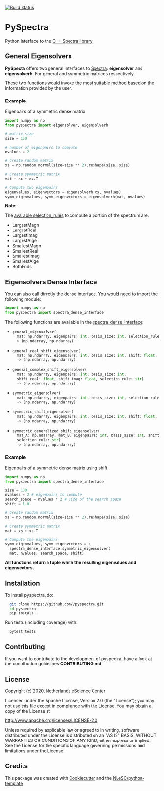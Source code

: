 [![Build Status](https://github.com/NLESC-JCER/pyspectra/workflows/build/badge.svg)](https://github.com/NLESC-JCER/pyspectra/actions)

# PySpectra

Python interface to the [C++ Spectra library](https://github.com/yixuan/spectra)

## General Eigensolvers
**PySpecta** offers two general interfaces to [Spectra](https://github.com/yixuan/spectra): **eigensolver** and **eigensolverh**. For general
and symmetric matrices respectively.

These two functions would invoke the most suitable method based on the information provided by the user.

### Example
Eigenpairs of a symmetric dense matrix
```py
import numpy as np
from pyspectra import eigensolver, eigensolverh

# matrix size
size = 100

# number of eigenpairs to compute
nvalues = 2

# Create random matrix
xs = np.random.normal(size=size ** 2).reshape(size, size)

# Create symmetric matrix
mat = xs + xs.T

# Compute two eigenpairs
eigenvalues, eigenvectors = eigensolverh(xs, nvalues)
symm_eigenvalues, symm_eigenvectors = eigensolverh(mat, nvalues)
```
**Note**:

  The [available selection_rules](https://github.com/NLESC-JCER/pyspectra/blob/master/include/Spectra/Util/SelectionRule.h) to compute a portion of the spectrum are:
  * LargestMagn
  * LargestReal
  * LargestImag
  * LargestAlge
  * SmallestMagn
  * SmallestReal
  * SmallestImag
  * SmallestAlge
  * BothEnds

## Eigensolvers Dense Interface
You can also call directly the dense interface. You would need
to import the following module:
```python
import numpy as np
from pyspectra import spectra_dense_interface
```
The following functions are available in the [spectra_dense_interface](https://github.com/NLESC-JCER/pyspectra/blob/master/pyspectra/interface/spectra_dense_interface.cc):
* ```py
  general_eigensolver(
    mat: np.ndarray, eigenpairs: int, basis_size: int, selection_rule: str)
    > (np.ndarray, np.ndarray)
  ```
* ```py
  general_real_shift_eigensolver(
    mat: np.ndarray, eigenpairs: int, basis_size: int, shift: float, selection_rule: str)
    -> (np.ndarray, np.ndarray)
  ```
* ```py
  general_complex_shift_eigensolver(
    mat: np.ndarray, eigenpairs: int, basis_size: int,
    shift_real: float, shift_imag: float, selection_rule: str)
    -> (np.ndarray, np.ndarray)
  ```
* ```py
  symmetric_eigensolver(
    mat: np.ndarray, eigenpairs: int, basis_size: int, selection_rule: str)
    -> (np.ndarray, np.ndarray)
  ```
* ```py
  symmetric_shift_eigensolver(
    mat: np.ndarray, eigenpairs: int, basis_size: int, shift: float, selection_rule: str)
    -> (np.ndarray, np.ndarray)
  ```
* ```py
  symmetric_generalized_shift_eigensolver(
    mat_A: np.ndarray, mat_B, eigenpairs: int, basis_size: int, shift: float,
    selection_rule: str)
    -> (np.ndarray, np.ndarray)
  ```

### Example
Eigenpairs of a symmetric dense matrix using shift
```py
import numpy as np
from pyspectra import spectra_dense_interface

size = 100
nvalues = 2 # eigenpairs to compute
search_space = nvalues * 2 # size of the search space
shift = 1.0

# Create random matrix
xs = np.random.normal(size=size ** 2).reshape(size, size)

# Create symmetric matrix
mat = xs + xs.T

# Compute the eigenpairs
symm_eigenvalues, symm_eigenvectors = \
  spectra_dense_interface.symmetric_eigensolver(
  mat, nvalues, search_space, shift)
```

**All functions return a tuple whith the resulting eigenvalues and eigenvectors.**


## Installation
To install pyspectra, do:
```bash
  git clone https://github.com//pyspectra.git
  cd pyspectra
  pip install .
```

Run tests (including coverage) with:

```bash
  pytest tests
```

## Contributing

If you want to contribute to the development of pyspectra,
have a look at the contribution guidelines **CONTRIBUTING.md**

## License

Copyright (c) 2020, Netherlands eScience Center

Licensed under the Apache License, Version 2.0 (the "License");
you may not use this file except in compliance with the License.
You may obtain a copy of the License at

http://www.apache.org/licenses/LICENSE-2.0

Unless required by applicable law or agreed to in writing, software
distributed under the License is distributed on an "AS IS" BASIS,
WITHOUT WARRANTIES OR CONDITIONS OF ANY KIND, either express or implied.
See the License for the specific language governing permissions and
limitations under the License.



## Credits
This package was created with [Cookiecutter](https://github.com/audreyr/cookiecutter) and the [NLeSC/python-template](https://github.com/NLeSC/python-template).
